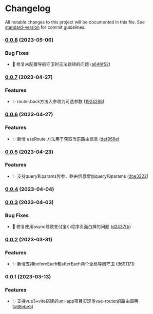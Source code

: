 # Changelog

All notable changes to this project will be documented in this file. See [standard-version](https://github.com/conventional-changelog/standard-version) for commit guidelines.

### [0.0.8](https://gitee.com/fant-mini/uni-mini-router/compare/v0.0.7...v0.0.8) (2023-05-06)


### Bug Fixes

* 🐛 修复未配置导航守卫时无法跳转的问题 ([a646f52](https://gitee.com/fant-mini/uni-mini-router/commit/a646f52b31285fad51d4f0c9e5b188711d140269))

### [0.0.7](https://gitee.com/fant-mini/uni-mini-router/compare/v0.0.6...v0.0.7) (2023-04-27)


### Features

* ✨ router.back方法入参改为可选参数 ([1924288](https://gitee.com/fant-mini/uni-mini-router/commit/1924288b9910685300f584380f5bf1ced6822490))

### [0.0.6](https://gitee.com/fant-mini/uni-mini-router/compare/v0.0.5...v0.0.6) (2023-04-27)


### Features

* ✨ 新增 useRoute 方法用于获取当前路由信息 ([def969e](https://gitee.com/fant-mini/uni-mini-router/commit/def969e2bf338ec3e0eeb6db45039d6a0d102258))

### [0.0.5](https://gitee.com/fant-mini/uni-mini-router/compare/v0.0.4...v0.0.5) (2023-04-23)


### Features

* ✨ 支持query和params传参，路由信息增加query和params ([dbe3222](https://gitee.com/fant-mini/uni-mini-router/commit/dbe322274e48f59e92332df38073d6d8f088a993))

### [0.0.4](https://gitee.com/fant-mini/uni-mini-router/compare/v0.0.3...v0.0.4) (2023-04-04)

### [0.0.3](https://gitee.com/fant-mini/uni-read-pages-vite/compare/v0.0.2...v0.0.3) (2023-04-03)


### Bug Fixes

* 🐛 修复使用async导致支付宝小程序页面白屏的问题 ([d2437fb](https://gitee.com/fant-mini/uni-read-pages-vite/commit/d2437fb41b505bb9ed4dc34db777a15f9fae4280))

### [0.0.2](https://gitee.com/fant-mini/uni-read-pages-vite/compare/v0.0.1...v0.0.2) (2023-03-31)


### Features

* ✨ 新增支持beforeEach和afterEach两个全局导航守卫 ([9691171](https://gitee.com/fant-mini/uni-read-pages-vite/commit/96911711605bb8d6522c042a5720fbacdb50c1d8))

### 0.0.1 (2023-03-13)


### Features

* ✨ 支持vue3+vite搭建的uni-app项目实现类vue-router的路由调用 ([a68ebe5](https://gitee.com/fant-mini/uni-read-pages-vite/commit/a68ebe5c58966143edc592e762f001e51d2510d8))
